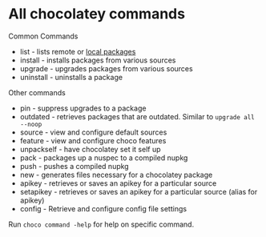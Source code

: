 ﻿# All chocolatey commands

Common Commands

 * list - lists remote or [local packages](list_localonly.md)
 * install - installs packages from various sources
 * upgrade - upgrades packages from various sources
 * uninstall - uninstalls a package

Other commands

 * pin - suppress upgrades to a package
 * outdated - retrieves packages that are outdated. Similar to `upgrade all --noop`
 * source - view and configure default sources
 * feature - view and configure choco features
 * unpackself - have chocolatey set it self up
 * pack - packages up a nuspec to a compiled nupkg
 * push - pushes a compiled nupkg
 * new - generates files necessary for a chocolatey package
 * apikey - retrieves or saves an apikey for a particular source
 * setapikey - retrieves or saves an apikey for a particular source (alias for apikey)
 * config - Retrieve and configure config file settings

Run `choco command -help` for help on specific command.

